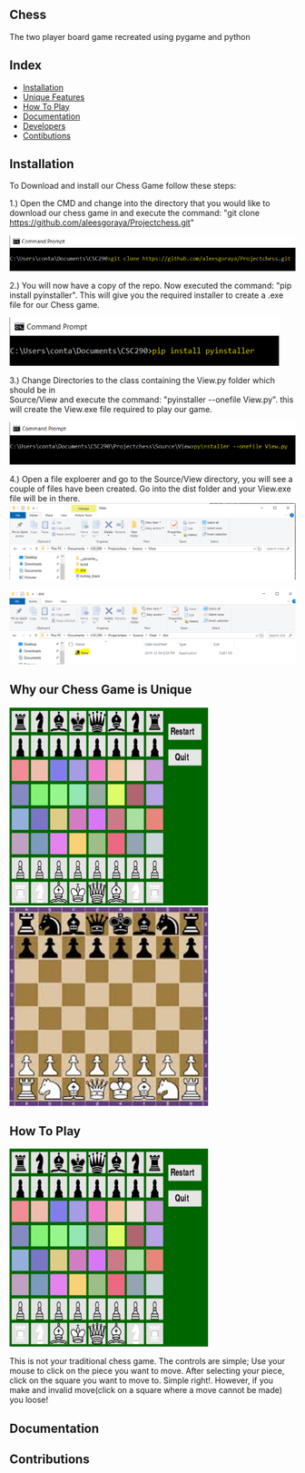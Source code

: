 ## Chess
The two player board game recreated using pygame and python

## Index
- [Installation](https://github.com/aleesgoraya/Projectchess#installation)
- [Unique Features](#unique)
- [How To Play](https://github.com/aleesgoraya/Projectchess#how-to-play)
- [Documentation](https://github.com/aleesgoraya/Projectchess#documentation)
- [Developers](#developers)
- [Contibutions](https://github.com/aleesgoraya/Projectchess#contributions)



## Installation
To Download and install our Chess Game follow these steps:

1.) Open the CMD and change into the directory that you would like to download our chess game in 
and execute the command: "git clone https://github.com/aleesgoraya/Projectchess.git"

<img src="https://raw.githubusercontent.com/aleesgoraya/Projectchess/master/images/install1.PNG"/>

2.) You will now have a copy of the repo. Now executed the command:
"pip install pyinstaller". This will give you the required installer 
to create a .exe file for our Chess game. 

<img src="https://raw.githubusercontent.com/aleesgoraya/Projectchess/master/images/insta.png"/>

3.) Change Directories to the class containing the View.py folder which should be in  
Source/View and execute the command: "pyinstaller --onefile View.py". this will create 
the View.exe file required to play our game.

<img src="https://raw.githubusercontent.com/aleesgoraya/Projectchess/master/images/install2.PNG"/>

4.) Open a file exploerer and go to the Source/View directory, you will see a couple of 
files have been created. Go into the dist folder and your View.exe file will be in there. 
<img src="https://raw.githubusercontent.com/aleesgoraya/Projectchess/master/images/install3.PNG"/>

<img src="https://raw.githubusercontent.com/aleesgoraya/Projectchess/master/images/install4.PNG"/>

## Why our Chess Game is Unique
<img src="https://raw.githubusercontent.com/aleesgoraya/Projectchess/master/images/chessboard.PNG" width="350" height="350"/>       
<img src="https://raw.githubusercontent.com/aleesgoraya/Projectchess/master/images/compchess.png" width="350" height="350"/>

## How To Play
<img src="https://raw.githubusercontent.com/aleesgoraya/Projectchess/master/images/chessboard.PNG" width="350" height="350"/>

This is not your traditional chess game. The controls are simple; Use your mouse to click on the piece you want to move. After selecting your piece, click on the square you want to move to. Simple right!.
However, if you make and invalid move(click on a square where a move cannot be made) you loose!


## Documentation

## Contributions
